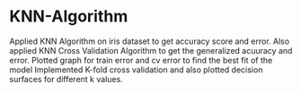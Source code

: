 # KNN-Algorithm
Applied KNN Algorithm on iris dataset to get accuracy score and error.
Also applied KNN Cross Validation Algorithm to get the generalized acuuracy and error.
Plotted graph for train error and cv error to find the best fit of the model
Implemented K-fold cross validation and also plotted decision surfaces for different k values.
